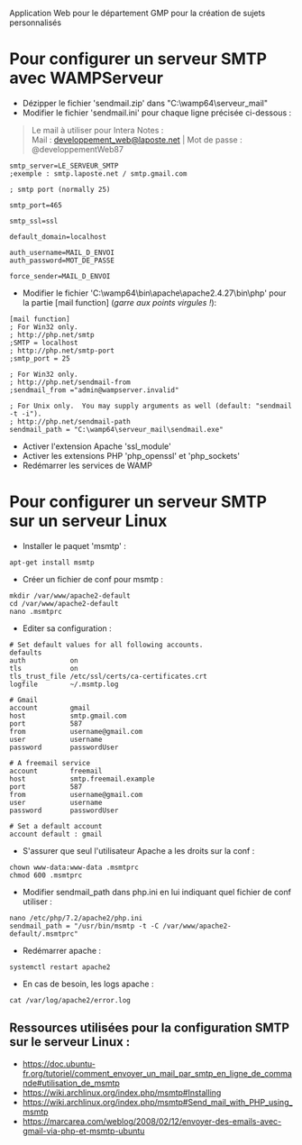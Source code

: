﻿Application Web pour le département GMP pour la création de sujets personnalisés


# Pour configurer un serveur SMTP avec WAMPServeur

- Dézipper le fichier 'sendmail.zip' dans "C:\wamp64\serveur_mail"
- Modifier le fichier 'sendmail.ini' pour chaque ligne précisée ci-dessous :
> Le mail à utiliser pour Intera Notes :  
> Mail : developpement_web@laposte.net | Mot de passe : @developpementWeb87

```shell
smtp_server=LE_SERVEUR_SMTP
;exemple : smtp.laposte.net / smtp.gmail.com

; smtp port (normally 25)

smtp_port=465

smtp_ssl=ssl

default_domain=localhost

auth_username=MAIL_D_ENVOI
auth_password=MOT_DE_PASSE

force_sender=MAIL_D_ENVOI
```

- Modifier le fichier 'C:\wamp64\bin\apache\apache2.4.27\bin\php' pour la partie [mail function] (_garre aux points virgules !_):
```shell
[mail function]
; For Win32 only.
; http://php.net/smtp
;SMTP = localhost
; http://php.net/smtp-port
;smtp_port = 25

; For Win32 only.
; http://php.net/sendmail-from
;sendmail_from ="admin@wampserver.invalid"

; For Unix only.  You may supply arguments as well (default: "sendmail -t -i").
; http://php.net/sendmail-path
sendmail_path = "C:\wamp64\serveur_mail\sendmail.exe"
```
- Activer l'extension Apache 'ssl_module'
- Activer les extensions PHP 'php_openssl' et 'php_sockets'
- Redémarrer les services de WAMP

# Pour configurer un serveur SMTP sur un serveur Linux

- Installer le paquet 'msmtp' :
```shell
apt-get install msmtp
```

- Créer un fichier de conf pour msmtp :
```shell
mkdir /var/www/apache2-default
cd /var/www/apache2-default
nano .msmtprc
```
- Editer sa configuration :
```shell
# Set default values for all following accounts.
defaults
auth           on
tls            on
tls_trust_file /etc/ssl/certs/ca-certificates.crt
logfile        ~/.msmtp.log

# Gmail
account        gmail
host           smtp.gmail.com
port           587
from           username@gmail.com
user           username
password       passwordUser

# A freemail service
account        freemail
host           smtp.freemail.example
port           587
from           username@gmail.com
user           username
password       passwordUser

# Set a default account
account default : gmail
```

- S'assurer que seul l'utilisateur Apache a les droits sur la conf :
```shell
chown www-data:www-data .msmtprc
chmod 600 .msmtprc
```

- Modifier sendmail_path dans php.ini en lui indiquant quel fichier de conf utiliser :
```shell
nano /etc/php/7.2/apache2/php.ini
sendmail_path = "/usr/bin/msmtp -t -C /var/www/apache2-default/.msmtprc"
```
- Redémarrer apache :
```shell
systemctl restart apache2
```

- En cas de besoin, les logs apache :
```shell
cat /var/log/apache2/error.log
```

## Ressources utilisées pour la configuration SMTP sur le serveur Linux :
- https://doc.ubuntu-fr.org/tutoriel/comment_envoyer_un_mail_par_smtp_en_ligne_de_commande#utilisation_de_msmtp
- https://wiki.archlinux.org/index.php/msmtp#Installing
- https://wiki.archlinux.org/index.php/msmtp#Send_mail_with_PHP_using_msmtp
- https://marcarea.com/weblog/2008/02/12/envoyer-des-emails-avec-gmail-via-php-et-msmtp-ubuntu
